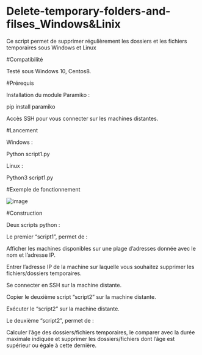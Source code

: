 # Delete-temporary-folders-and-filses_Windows&Linix 

Ce script permet de supprimer régulièrement les dossiers et les fichiers temporaires sous Windows et Linux 

  

#Compatibilité 

Testé sous Windows 10, Centos8. 
 


#Prérequis 

Installation du module Paramiko : 

 pip install paramiko 

Accès SSH pour vous connecter sur les machines distantes. 




#Lancement 

Windows : 

   Python script1.py 
 
Linux : 

  Python3 script1.py 

 
 


#Exemple de fonctionnement


![image](https://user-images.githubusercontent.com/85261915/122476130-00461800-cfc6-11eb-929e-39d7c596e0e1.png)






#Construction 

Deux scripts python : 

Le premier “script1”, permet de : 

Afficher les machines disponibles sur une plage d’adresses donnée avec le nom et l’adresse IP.  

Entrer l’adresse IP de la machine sur laquelle vous souhaitez supprimer les fichiers/dossiers temporaires. 

Se connecter en SSH sur la machine distante. 

Copier le deuxième script “script2” sur la machine distante. 

Exécuter le “script2” sur la machine distante. 

 

Le deuxième “script2”, permet de : 

Calculer l’âge des dossiers/fichiers temporaires, le comparer avec la durée maximale indiquée et supprimer les dossiers/fichiers dont l’âge est supérieur ou égale à cette dernière. 

